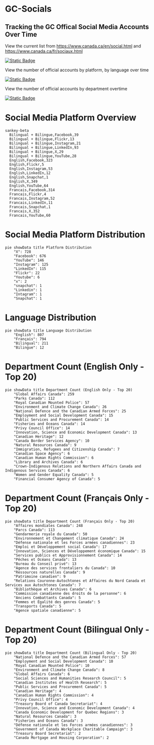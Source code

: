 # GC-Socials
## Tracking the GC Offical Social Media Accounts Over Time

View the current list from https://www.canada.ca/en/social.html and https://www.canada.ca/fr/sociaux.html

[![Static Badge](https://img.shields.io/badge/Open%20in%20Flatdata%20Viewer-FF00E8?style=for-the-badge&logo=github&logoColor=black)](https://flatgithub.com/PatLittle/GC-Socials?filename=sm.csv)

View the number of official accounts by platform, by language over time

[![Static Badge](https://img.shields.io/badge/Open%20in%20Flatdata%20Viewer-FF00E8?style=for-the-badge&logo=github&logoColor=black)](https://flatgithub.com/PatLittle/GC-Socials?filename=platform_counts.csv)

View the number of official accounts by department overtime

[![Static Badge](https://img.shields.io/badge/Open%20in%20Flatdata%20Viewer-FF00E8?style=for-the-badge&logo=github&logoColor=black)](https://flatgithub.com/PatLittle/GC-Socials?filename=department_counts.csv&sort=Count%2Cdesc&stickyColumnName=Date)


# Social Media Platform Overview

```mermaid
sankey-beta
  Bilingual + Bilingue,Facebook,39
  Bilingual + Bilingue,Flickr,13
  Bilingual + Bilingue,Instagram,21
  Bilingual + Bilingue,LinkedIn,93
  Bilingual + Bilingue,X,29
  Bilingual + Bilingue,YouTube,28
  English,Facebook,323
  English,Flickr,5
  English,Instagram,53
  English,LinkedIn,12
  English,Snapchat,1
  English,X,349
  English,YouTube,64
  Francais,Facebook,314
  Francais,Flickr,4
  Francais,Instagram,52
  Francais,LinkedIn,11
  Francais,Snapchat,1
  Francais,X,352
  Francais,YouTube,60
```

# Social Media Platform Distribution

```mermaid
pie showData title Platform Distribution
    "X": 728
    "Facebook": 676
    "YouTube": 146
    "Instagram": 125
    "LinkedIn": 115
    "Flickr": 22
    "Youtube": 6
    "x": 2
    "snapchat": 1
    "Linkedin": 1
    "Intagram": 1
    "Snapchat": 1
```

# Language Distribution

```mermaid
pie showData title Language Distribution
    "English": 807
    "Français": 794
    "Bilingual": 211
    "Bilingue": 12
```

# Department Count (English Only - Top 20)

```mermaid
pie showData title Department Count (English Only - Top 20)
    "Global Affairs Canada": 259
    "Parks Canada": 112
    "Royal Canadian Mounted Police": 57
    "Environment and Climate Change Canada": 26
    "National Defence and the Canadian Armed Forces": 25
    "Employment and Social Development Canada": 15
    "Public Services and Procurement Canada": 14
    "Fisheries and Oceans Canada": 14
    "Privy Council Office": 14
    "Innovation, Science and Economic Development Canada": 13
    "Canadian Heritage": 12
    "Canada Border Services Agency": 10
    "Natural Resources Canada": 9
    "Immigration, Refugees and Citizenship Canada": 7
    "Canadian Space Agency": 6
    "Canadian Human Rights Commission": 6
    "Library and Archives Canada": 6
    "Crown-Indigenous Relations and Northern Affairs Canada and Indigenous Services Canada": 6
    "Women and Gender Equality Canada": 5
    "Financial Consumer Agency of Canada": 5
```

# Department Count (Français Only - Top 20)

```mermaid
pie showData title Department Count (Français Only - Top 20)
    "Affaires mondiales Canada": 248
    "Parcs Canada": 113
    "Gendarmerie royale du Canada": 50
    "Environnement et Changement climatique Canada": 24
    "Défense nationale et les Forces armées canadiennes": 23
    "Emploi et Développement social Canada": 17
    "Innovation, Sciences et Développement économique Canada": 15
    "Services publics et Approvisionnement Canada": 14
    "Pêches et Océans Canada": 13
    "Bureau du Conseil privé": 13
    "Agence des services frontaliers du Canada": 10
    "Ressources naturelles Canada": 9
    "Patrimoine canadien": 9
    "Relations Couronne-Autochtones et Affaires du Nord Canada et Services aux Autochtones Canada": 7
    "Bibliothèque et Archives Canada": 6
    "Commission canadienne des droits de la personne": 6
    "Anciens Combattants Canada": 5
    "Femmes et Égalité des genres Canada": 5
    "Transports Canada": 5
    "Agence spatiale canadienne": 5
```

# Department Count (Bilingual Only - Top 20)

```mermaid
pie showData title Department Count (Bilingual Only - Top 20)
    "National Defence and the Canadian Armed Forces": 57
    "Employment and Social Development Canada": 10
    "Royal Canadian Mounted Police": 10
    "Environment and Climate Change Canada": 8
    "Global Affairs Canada": 6
    "Social Sciences and Humanities Research Council": 5
    "Canadian Institutes of Health Research": 5
    "Public Services and Procurement Canada": 5
    "Canadian Heritage": 4
    "Canadian Human Rights Commission": 4
    "Privy Council Office": 4
    "Treasury Board of Canada Secretariat": 4
    "Innovation, Science and Economic Development Canada": 4
    "Canada Economic Development for Quebec Regions": 3
    "Natural Resources Canada": 3
    "Fisheries and Oceans Canada": 3
    "Défense nationale et les Forces armées canadiennes": 3
    "Government of Canada Workplace Charitable Campaign": 3
    "Treasury Board Secretariat": 2
    "Canada Mortgage and Housing Corporation": 2
```
